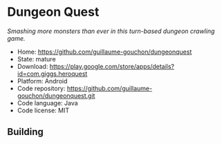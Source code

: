 # Dungeon Quest

_Smashing more monsters than ever in this turn-based dungeon crawling game._

- Home: https://github.com/guillaume-gouchon/dungeonquest
- State: mature
- Download: https://play.google.com/store/apps/details?id=com.giggs.heroquest
- Platform: Android
- Code repository: https://github.com/guillaume-gouchon/dungeonquest.git
- Code language: Java
- Code license: MIT

## Building

